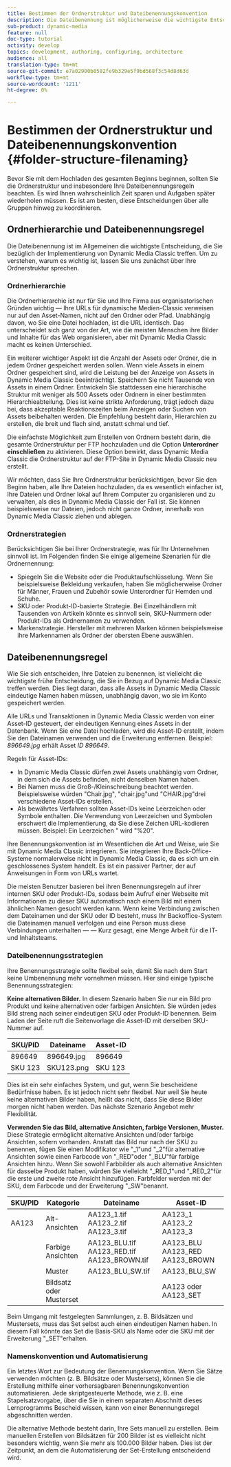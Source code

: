 ```yaml
---
title: Bestimmen der Ordnerstruktur und Dateibenennungskonvention
description: Die Dateibenennung ist möglicherweise die wichtigste Entscheidung, die Sie bei der Implementierung von Dynamic Media Classic treffen werden. Die Ordnerstruktur ist ebenfalls wichtig. Erfahren Sie, warum es so wichtig und möglich ist, Ansätze für Ihre Ordnerstruktur und Dateinamen zu verwenden.
sub-product: dynamic-media
feature: null
doc-type: tutorial
activity: develop
topics: development, authoring, configuring, architecture
audience: all
translation-type: tm+mt
source-git-commit: e7a02900b0582fe9b329e5f9bd568f3c54d8d63d
workflow-type: tm+mt
source-wordcount: '1211'
ht-degree: 0%

---
```



# Bestimmen der Ordnerstruktur und Dateibenennungskonvention {#folder-structure-filenaming}

Bevor Sie mit dem Hochladen des gesamten Beginns beginnen, sollten Sie die Ordnerstruktur und insbesondere Ihre Dateibenennungsregeln beachten. Es wird Ihnen wahrscheinlich Zeit sparen und Aufgaben später wiederholen müssen. Es ist am besten, diese Entscheidungen über alle Gruppen hinweg zu koordinieren.

## Ordnerhierarchie und Dateibenennungsregel

Die Dateibenennung ist im Allgemeinen die wichtigste Entscheidung, die Sie bezüglich der Implementierung von Dynamic Media Classic treffen. Um zu verstehen, warum es wichtig ist, lassen Sie uns zunächst über Ihre Ordnerstruktur sprechen.

### Ordnerhierarchie

Die Ordnerhierarchie ist nur für Sie und Ihre Firma aus organisatorischen Gründen wichtig — Ihre URLs für dynamische Medien-Classic verweisen nur auf den Asset-Namen, nicht auf den Ordner oder Pfad. Unabhängig davon, wo Sie eine Datei hochladen, ist die URL identisch. Das unterscheidet sich ganz von der Art, wie die meisten Menschen ihre Bilder und Inhalte für das Web organisieren, aber mit Dynamic Media Classic macht es keinen Unterschied.

Ein weiterer wichtiger Aspekt ist die Anzahl der Assets oder Ordner, die in jedem Ordner gespeichert werden sollen. Wenn viele Assets in einem Ordner gespeichert sind, wird die Leistung bei der Anzeige von Assets in Dynamic Media Classic beeinträchtigt. Speichern Sie nicht Tausende von Assets in einem Ordner. Entwickeln Sie stattdessen eine hierarchische Struktur mit weniger als 500 Assets oder Ordnern in einer bestimmten Hierarchieabteilung. Dies ist keine strikte Anforderung, trägt jedoch dazu bei, dass akzeptable Reaktionszeiten beim Anzeigen oder Suchen von Assets beibehalten werden. Die Empfehlung besteht darin, Hierarchien zu erstellen, die breit und flach sind, anstatt schmal und tief.

Die einfachste Möglichkeit zum Erstellen von Ordnern besteht darin, die gesamte Ordnerstruktur per FTP hochzuladen und die Option **Unterordner einschließen** zu aktivieren. Diese Option bewirkt, dass Dynamic Media Classic die Ordnerstruktur auf der FTP-Site in Dynamic Media Classic neu erstellt.

Wir möchten, dass Sie Ihre Ordnerstruktur berücksichtigen, bevor Sie den Beginn haben, alle Ihre Dateien hochzuladen, da es wesentlich einfacher ist, Ihre Dateien und Ordner lokal auf Ihrem Computer zu organisieren und zu verwalten, als dies in Dynamic Media Classic der Fall ist. Sie können beispielsweise nur Dateien, jedoch nicht ganze Ordner, innerhalb von Dynamic Media Classic ziehen und ablegen.

### Ordnerstrategien

Berücksichtigen Sie bei Ihrer Ordnerstrategie, was für Ihr Unternehmen sinnvoll ist. Im Folgenden finden Sie einige allgemeine Szenarien für die Ordnernennung:

- Spiegeln Sie die Website oder die Produktaufschlüsselung. Wenn Sie beispielsweise Bekleidung verkaufen, haben Sie möglicherweise Ordner für Männer, Frauen und Zubehör sowie Unterordner für Hemden und Schuhe.
- SKU oder Produkt-ID-basierte Strategie. Bei Einzelhändlern mit Tausenden von Artikeln könnte es sinnvoll sein, SKU-Nummern oder Produkt-IDs als Ordnernamen zu verwenden.
- Markenstrategie. Hersteller mit mehreren Marken können beispielsweise ihre Markennamen als Ordner der obersten Ebene auswählen.

## Dateibenennungsregel

Wie Sie sich entscheiden, Ihre Dateien zu benennen, ist vielleicht die wichtigste frühe Entscheidung, die Sie in Bezug auf Dynamic Media Classic treffen werden. Dies liegt daran, dass alle Assets in Dynamic Media Classic eindeutige Namen haben müssen, unabhängig davon, wo sie im Konto gespeichert werden.

Alle URLs und Transaktionen in Dynamic Media Classic werden von einer Asset-ID gesteuert, der eindeutigen Kennung eines Assets in der Datenbank. Wenn Sie eine Datei hochladen, wird die Asset-ID erstellt, indem Sie den Dateinamen verwenden und die Erweiterung entfernen. Beispiel: _896649.jpg_ erhält Asset _ID 896649_.

Regeln für Asset-IDs:

- In Dynamic Media Classic dürfen zwei Assets unabhängig vom Ordner, in dem sich die Assets befinden, nicht denselben Namen haben.
- Bei Namen muss die Groß-/Kleinschreibung beachtet werden. Beispielsweise würden &quot;Chair.jpg&quot;, &quot;chair.jpg&quot;und &quot;CHAIR.jpg&quot;drei verschiedene Asset-IDs erstellen.
- Als bewährtes Verfahren sollten Asset-IDs keine Leerzeichen oder Symbole enthalten. Die Verwendung von Leerzeichen und Symbolen erschwert die Implementierung, da Sie diese Zeichen URL-kodieren müssen. Beispiel: Ein Leerzeichen &quot; wird &quot;%20&quot;.

Ihre Benennungskonvention ist im Wesentlichen die Art und Weise, wie Sie mit Dynamic Media Classic integrieren. Sie integrieren Ihre Back-Office-Systeme normalerweise nicht in Dynamic Media Classic, da es sich um ein geschlossenes System handelt. Es ist ein passiver Partner, der auf Anweisungen in Form von URLs wartet.

Die meisten Benutzer basieren bei ihren Benennungsregeln auf ihrer internen SKU oder Produkt-IDs, sodass beim Aufruf einer Webseite mit Informationen zu dieser SKU automatisch nach einem Bild mit einem ähnlichen Namen gesucht werden kann. Wenn keine Verbindung zwischen dem Dateinamen und der SKU oder ID besteht, muss Ihr Backoffice-System die Dateinamen manuell verfolgen und eine Person muss diese Verbindungen unterhalten — — Kurz gesagt, eine Menge Arbeit für die IT- und Inhaltsteams.

### Dateibenennungsstrategien

Ihre Benennungsstrategie sollte flexibel sein, damit Sie nach dem Start keine Umbenennung mehr vornehmen müssen. Hier sind einige typische Benennungsstrategien:

**Keine alternativen Bilder.** In diesem Szenario haben Sie nur ein Bild pro Produkt und keine alternativen oder farbigen Ansichten. Sie würden jedes Bild streng nach seiner eindeutigen SKU oder Produkt-ID benennen. Beim Laden der Seite ruft die Seitenvorlage die Asset-ID mit derselben SKU-Nummer auf.

| SKU/PID | Dateiname | Asset-ID |
| ------- | ---------- | -------- |
| 896649 | 896649.jpg | 896649 |
| SKU 123 | SKU123.png | SKU 123 |

Dies ist ein sehr einfaches System, und gut, wenn Sie bescheidene Bedürfnisse haben. Es ist jedoch nicht sehr flexibel. Nur weil Sie heute keine alternativen Bilder haben, heißt das nicht, dass Sie diese Bilder morgen nicht haben werden. Das nächste Szenario Angebot mehr Flexibilität.

**Verwenden Sie das Bild, alternative Ansichten, farbige Versionen, Muster.** Diese Strategie ermöglicht alternative Ansichten und/oder farbige Ansichten, sofern vorhanden. Anstatt das Bild nur nach der SKU zu benennen, fügen Sie einen Modifikator wie &quot;_1&quot;und &quot;_2&quot;für alternative Ansichten sowie einen Farbcode von &quot;_RED&quot;oder &quot;_BLU&quot;für farbige Ansichten hinzu. Wenn Sie sowohl Farbbilder als auch alternative Ansichten für dasselbe Produkt haben, würden Sie vielleicht &quot;_RED_1&quot;und &quot;_RED_2&quot;für die erste und zweite rote Ansicht hinzufügen. Farbfelder werden mit der SKU, dem Farbcode und der Erweiterung &quot;_SW&quot;benannt.

| SKU/PID | Kategorie | Dateiname | Asset-ID |
| ------- | ----------------------- | ------------------------------------------- | ------------------------------- |
| AA123 | Alt-Ansichten | AA123_1.tif AA123_2.tif AA123_3.tif | AA123_1 AA123_2 AA123_3 |
|  | Farbige Ansichten | AA123_BLU.tif AA123_RED.tif AA123_BROWN.tif | AA123_BLU AA123_RED AA123_BROWN |
|  | Muster | AA123_BLU_SW.tif | AA123_BLU_SW |
|  | Bildsatz oder Musterset |  | AA123 oder AA123_SET | — |

Beim Umgang mit festgelegten Sammlungen, z. B. Bildsätzen und Mustersets, muss das Set selbst auch einen eindeutigen Namen haben. In diesem Fall könnte das Set die Basis-SKU als Name oder die SKU mit der Erweiterung &quot;_SET&quot;erhalten.

### Namenskonvention und Automatisierung

Ein letztes Wort zur Bedeutung der Benennungskonvention. Wenn Sie Sätze verwenden möchten (z. B. Bildsätze oder Mustersets), können Sie die Erstellung mithilfe einer vorhersagbaren Benennungskonvention automatisieren. Jede skriptgesteuerte Methode, wie z. B. eine Stapelsatzvorgabe, über die Sie in einem separaten Abschnitt dieses Lernprogramms Bescheid wissen, kann von einer Benennungsregel abgeschnitten werden.

Die alternative Methode besteht darin, Ihre Sets manuell zu erstellen. Beim manuellen Erstellen von Bildsätzen für 200 Bilder ist es vielleicht nicht besonders wichtig, wenn Sie mehr als 100.000 Bilder haben. Dies ist der Zeitpunkt, an dem die Automatisierung der Set-Erstellung entscheidend wird.
